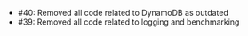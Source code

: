 
* #40: Removed all code related to DynamoDB as outdated
* #39: Removed all code related to logging and benchmarking
